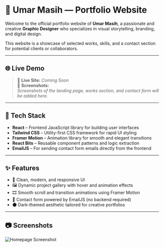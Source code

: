 # 🎨 Umar Masih — Portfolio Website

Welcome to the official portfolio website of **Umar Masih**, a passionate and creative **Graphic Designer** who specializes in visual storytelling, branding, and digital design.

This website is a showcase of selected works, skills, and a contact section for potential clients or collaborators.

---

## 🌐 Live Demo

> 🔗 **Live Site:** *Coming Soon*  
> 📸 **Screenshots:**  
> _Screenshots of the landing page, works section, and contact form will be added here._

---

## 🚀 Tech Stack

- **React** – Frontend JavaScript library for building user interfaces  
- **Tailwind CSS** – Utility-first CSS framework for rapid UI styling  
- **Framer Motion** – Animation library for smooth and elegant transitions  
- **React Bits** – Reusable component patterns and logic extraction  
- **EmailJS** – For sending contact form emails directly from the frontend

---

## ✨ Features

- 🎨 Clean, modern, and responsive UI
- 🖼️ Dynamic project gallery with hover and animation effects
- 🎞️ Smooth scroll and transition animations using Framer Motion
- 💌 Contact form powered by EmailJS (no backend required)
- 🌑 Dark-themed aesthetic tailored for creative portfolios

---

## 📷 Screenshots
![Homepage Screenshot](./screenshots/homepage.png)


